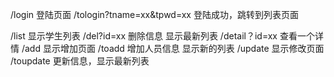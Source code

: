 /login    登陆页面
/tologin?tname=xx&tpwd=xx   登陆成功，跳转到列表页面

/list   显示学生列表
/del?id=xx  删除信息 显示最新列表
/detail？id=xx 查看一个详情
/add   显示增加页面
/toadd   增加人员信息 显示新的列表
/update  显示修改页面
/toupdate  更新信息，显示最新列表

